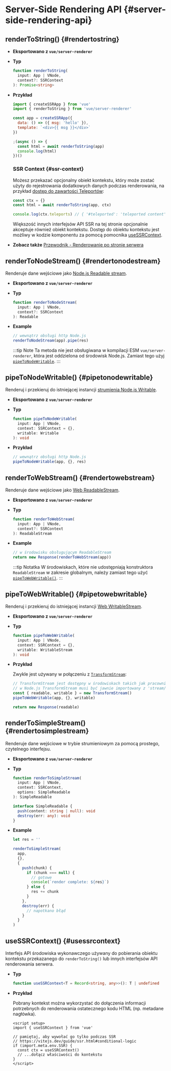 # Server-Side Rendering API {#server-side-rendering-api}

## renderToString() {#rendertostring}

- **Eksportowano z `vue/server-renderer`**

- **Typ**

  ```ts
  function renderToString(
    input: App | VNode,
    context?: SSRContext
  ): Promise<string>
  ```

- **Przykład**

  ```js
  import { createSSRApp } from 'vue'
  import { renderToString } from 'vue/server-renderer'

  const app = createSSRApp({
    data: () => ({ msg: 'hello' }),
    template: `<div>{{ msg }}</div>`
  })

  ;(async () => {
    const html = await renderToString(app)
    console.log(html)
  })()
  ```

  ### SSR Context {#ssr-context}

  Możesz przekazać opcjonalny obiekt kontekstu, który może zostać użyty do rejestrowania dodatkowych danych podczas renderowania, na przykład [dostęp do zawartości Teleportów](/guide/scaling-up/ssr#teleports):

  ```js
  const ctx = {}
  const html = await renderToString(app, ctx)

  console.log(ctx.teleports) // { '#teleported': 'teleported content' }
  ```

  Większość innych interfejsów API SSR na tej stronie opcjonalnie akceptuje również obiekt kontekstu. Dostęp do obiektu kontekstu jest możliwy w kodzie komponentu za pomocą pomocnika [useSSRContext](#usessrcontext).

- **Zobacz także** [Przewodnik - Renderowanie po stronie serwera](/guide/scaling-up/ssr)

## renderToNodeStream() {#rendertonodestream}

Renderuje dane wejściowe jako [Node.js Readable stream](https://nodejs.org/api/stream.html#stream_class_stream_readable).

- **Eksportowano z `vue/server-renderer`**

- **Typ**

  ```ts
  function renderToNodeStream(
    input: App | VNode,
    context?: SSRContext
  ): Readable
  ```

- **Example**

  ```js
  // wewnątrz obsługi http Node.js
  renderToNodeStream(app).pipe(res)
  ```

  :::tip Note
  Ta metoda nie jest obsługiwana w kompilacji ESM `vue/server-renderer`, która jest oddzielona od środowisk Node.js. Zamiast tego użyj [`pipeToNodeWritable`](#pipetonodewritable).
  :::

## pipeToNodeWritable() {#pipetonodewritable}

Renderuj i przekieruj do istniejącej instancji [strumienia Node.js Writable](https://nodejs.org/api/stream.html#stream_writable_streams).

- **Eksportowano z `vue/server-renderer`**

- **Typ**

  ```ts
  function pipeToNodeWritable(
    input: App | VNode,
    context: SSRContext = {},
    writable: Writable
  ): void
  ```

- **Przykład**

  ```js
  // wewnątrz obsługi http Node.js
  pipeToNodeWritable(app, {}, res)
  ```

## renderToWebStream() {#rendertowebstream}

Renderuje dane wejściowe jako [Web ReadableStream](https://developer.mozilla.org/en-US/docs/Web/API/Streams_API).

- **Eksportowano z `vue/server-renderer`**

- **Typ**

  ```ts
  function renderToWebStream(
    input: App | VNode,
    context?: SSRContext
  ): ReadableStream
  ```

- **Example**

  ```js
  // w środowisku obsługującym ReadableStream
  return new Response(renderToWebStream(app))
  ```

  :::tip Notatka
  W środowiskach, które nie udostępniają konstruktora `ReadableStream` w zakresie globalnym, należy zamiast tego użyć [`pipeToWebWritable()`](#pipetowebwritable).
  :::

## pipeToWebWritable() {#pipetowebwritable}

Renderuj i przekieruj do istniejącej instancji [Web WritableStream](https://developer.mozilla.org/en-US/docs/Web/API/WritableStream).

- **Eksportowano z `vue/server-renderer`**

- **Typ**

  ```ts
  function pipeToWebWritable(
    input: App | VNode,
    context: SSRContext = {},
    writable: WritableStream
  ): void
  ```

- **Przykład**

  Zwykle jest używany w połączeniu z [`TransformStream`](https://developer.mozilla.org/en-US/docs/Web/API/TransformStream):

  ```js
  // TransformStream jest dostępny w środowiskach takich jak pracownicy CloudFlare.
  // w Node.js TransformStream musi być jawnie importowany z 'stream/web'
  const { readable, writable } = new TransformStream()
  pipeToWebWritable(app, {}, writable)

  return new Response(readable)
  ```

## renderToSimpleStream() {#rendertosimplestream}

Renderuje dane wejściowe w trybie strumieniowym za pomocą prostego, czytelnego interfejsu.

- **Eksportowano z `vue/server-renderer`**

- **Typ**

  ```ts
  function renderToSimpleStream(
    input: App | VNode,
    context: SSRContext,
    options: SimpleReadable
  ): SimpleReadable

  interface SimpleReadable {
    push(content: string | null): void
    destroy(err: any): void
  }
  ```

- **Example**

  ```js
  let res = ''

  renderToSimpleStream(
    app,
    {},
    {
      push(chunk) {
        if (chunk === null) {
          // gotowe
          console(`render complete: ${res}`)
        } else {
          res += chunk
        }
      },
      destroy(err) {
        // napotkano błąd
      }
    }
  )
  ```

## useSSRContext() {#usessrcontext}

Interfejs API środowiska wykonawczego używany do pobierania obiektu kontekstu przekazanego do `renderToString()` lub innych interfejsów API renderowania serwera.

- **Typ**

  ```ts
  function useSSRContext<T = Record<string, any>>(): T | undefined
  ```

- **Przykład**

  Pobrany kontekst można wykorzystać do dołączenia informacji potrzebnych do renderowania ostatecznego kodu HTML (np. metadane nagłówka).

  ```vue
  <script setup>
  import { useSSRContext } from 'vue'

  // pamiętaj, aby wywołać go tylko podczas SSR
  // https://vitejs.dev/guide/ssr.html#conditional-logic
  if (import.meta.env.SSR) {
    const ctx = useSSRContext()
    // ...dołącz właściwości do kontekstu
  }
  </script>
  ```
